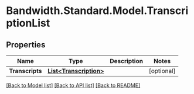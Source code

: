 
# Bandwidth.Standard.Model.TranscriptionList

## Properties

Name | Type | Description | Notes
------------ | ------------- | ------------- | -------------
**Transcripts** | [**List&lt;Transcription&gt;**](Transcription.md) |  | [optional] 

[[Back to Model list]](../README.md#documentation-for-models)
[[Back to API list]](../README.md#documentation-for-api-endpoints)
[[Back to README]](../README.md)

